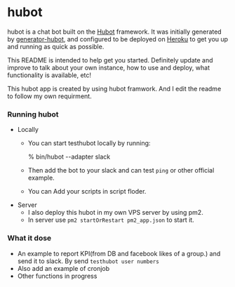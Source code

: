 # hubot

hubot is a chat bot built on the [Hubot][hubot] framework. It was
initially generated by [generator-hubot][generator-hubot], and configured to be
deployed on [Heroku][heroku] to get you up and running as quick as possible.

This README is intended to help get you started. Definitely update and improve
to talk about your own instance, how to use and deploy, what functionality is
available, etc!

[heroku]: http://www.heroku.com
[hubot]: http://hubot.github.com
[generator-hubot]: https://github.com/github/generator-hubot

This hubot app is created by using hubot framwork. And I edit the readme to follow my own requirment.

### Running hubot

- Locally
    - You can start testhubot locally by running:

        % bin/hubot --adapter slack

    - Then add the bot to your slack and can test `ping` or other official example.
    - You can Add your scripts in script floder.
- Server
    - I also deploy this hubot in my own VPS server by using pm2.
    - In server use
      `pm2 startOrRestart pm2_app.json` to start it.
 
### What it dose

- An example to report KPI(from DB and facebook likes of a group.) and send it to slack. By send
    `testhubot user numbers`
- Also add an example of cronjob
- Other functions in progress

